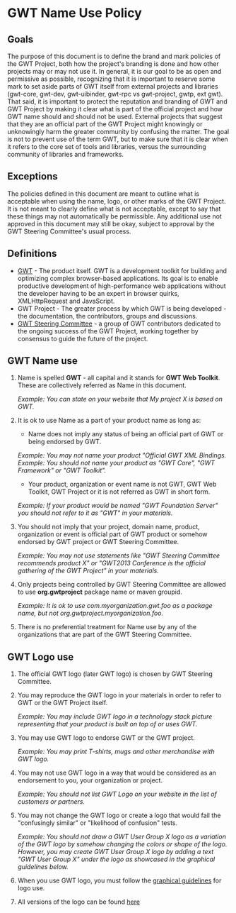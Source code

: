 GWT Name Use Policy
===================

Goals
-----
The purpose of this document is to define the brand and mark policies of the GWT Project, both how
the project's branding is done and how other projects may or may not use it. In general, it is our
goal to be as open and permissive as possible, recognizing that it is important to reserve some
mark to set aside parts of GWT itself from external projects and libraries (gwt-core, gwt-dev,
gwt-uibinder, gwt-rpc vs gwt-project, gwtp, ext gwt). That said, it is important to protect the
reputation and branding of GWT and GWT Project by making it clear what is part of the official
project and how GWT name should and should not be used. External projects that suggest that they are
an official part of the GWT Project might knowingly or unknowingly harm the greater community by
confusing the matter. The goal is not to prevent use of the term GWT, but to make sure that it is
clear when it refers to the core set of tools and libraries, versus the surrounding community of
libraries and frameworks.

Exceptions
----------
The policies defined in this document are meant to outline what is acceptable when using the name,
logo, or other marks of the GWT Project. It is not meant to clearly define what is not acceptable,
except to say that these things may not automatically be permissible. Any additional use not
approved in this document may still be okay, subject to approval by the GWT Steering Committee's
usual process.

Definitions
-----------
* [GWT](http://www.gwtproject.org/) - The product itself. GWT is a development toolkit for building
and optimizing complex browser-based applications. Its goal is to enable productive development of
high-performance web applications without the developer having to be an expert in browser quirks,
XMLHttpRequest and JavaScript.
* GWT Project - The greater process by which GWT is being developed - the documentation,
the contributors, groups and discussions.
* [GWT Steering Committee](steering.html) - a group of GWT contributors dedicated to the ongoing
success of the GWT Project, working together by consensus to guide the future of the project.

GWT Name use
------------
1.  Name is spelled **GWT** - all capital and it stands for **GWT Web Toolkit**. These are
    collectively referred as Name in this document.

    *Example: You can state on your website that My project X is based on GWT.*

2.  It is ok to use Name as a part of your product name as long as:
    - Name does not imply any status of being an official part of GWT or being endorsed by GWT.

    *Example: You may not name your product "Official GWT XML Bindings.*
    *Example: You should not name your product as "GWT Core", "GWT Framework" or "GWT Toolkit".*

    - Your product, organization or event name is not GWT, GWT Web Toolkit, GWT Project or it is not
      referred as GWT in short form.

    *Example: If your product would be named "GWT Foundation Server" you should not refer to it as
    "GWT" in your materials.*

3.  You should not imply that your project, domain name, product, organization or event is official
    part of GWT product or somehow endorsed by GWT project or GWT Steering Committee.

    *Example: You may not use statements like "GWT Steering Committee recommends product X" or
    "GWT2013 Conference is the official gathering of the GWT Project" in your materials.*

4.  Only projects being controlled by GWT Steering Committee are allowed to use **org.gwtproject**
    package name or maven groupid.

    *Example: It is ok to use com.myorganization.gwt.foo as a package name, but not
    org.gwtproject.myorganization.foo.*

5.  There is no preferential treatment for Name use by any of the organizations that are part of
    the GWT Steering Committee.

GWT Logo use
------------
1.  The official GWT logo (later GWT logo) is chosen by GWT Steering Committee.

2.  You may reproduce the GWT logo in your materials in order to refer to GWT or the GWT Project
    itself.

    *Example: You may include GWT logo in a technology stack picture representing that your product
    is built on top of or uses GWT.*

3.  You may use GWT logo to endorse GWT or the GWT project.

    *Example: You may print T-shirts, mugs and other merchandise with GWT logo.*

4.  You may not use GWT logo in a way that would be considered as an endorsement to you, your
    organization or project.

    *Example: You should not list GWT Logo on your website in the list of customers or partners.*

5.  You may not change the GWT logo or create a logo that would fail the "confusingly similar"
    or "likelihood of confusion" tests.

    *Example: You should not draw a GWT User Group X logo as a variation of the GWT logo by somehow
    changing the colors or shape of the logo. However, you may create GWT User Group X logo by
    adding a text "GWT User Group X" under the logo as showcased in the graphical guidelines below.*

6.  When you use GWT logo, you must follow the [graphical guidelines](https://drive.google.com/open?id=0B7xWXqwxUXt4T08yRW03ZDh2SEk) for logo use.

7. All versions of the logo can be found [here](https://drive.google.com/open?id=0B7xWXqwxUXt4LXJtcXZFbmtUVDQ)  
